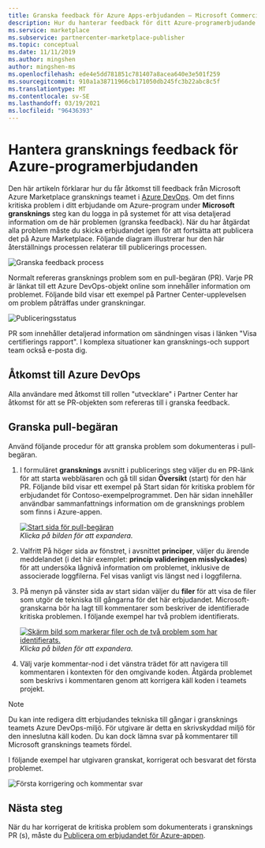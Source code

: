```yaml
---
title: Granska feedback för Azure Apps-erbjudanden – Microsoft Commercial Marketplace
description: Hur du hanterar feedback för ditt Azure-programerbjudande från Microsoft Azure Marketplace gransknings teamet. Du kan komma åt feedback i Azure DevOps med dina autentiseringsuppgifter för ditt partner Center.
ms.service: marketplace
ms.subservice: partnercenter-marketplace-publisher
ms.topic: conceptual
ms.date: 11/11/2019
ms.author: mingshen
author: mingshen-ms
ms.openlocfilehash: ede4e5dd781851c781407a8acea640e3e501f259
ms.sourcegitcommit: 910a1a38711966cb171050db245fc3b22abc8c5f
ms.translationtype: MT
ms.contentlocale: sv-SE
ms.lasthandoff: 03/19/2021
ms.locfileid: "96436393"
---
```

# <a name="handling-review-feedback-for-azure-application-offers"></a>Hantera gransknings feedback för Azure-programerbjudanden

Den här artikeln förklarar hur du får åtkomst till feedback från Microsoft Azure Marketplace gransknings teamet i [Azure DevOps](https://azure.microsoft.com/services/devops/). Om det finns kritiska problem i ditt erbjudande om Azure-program under **Microsoft gransknings** steg kan du logga in på systemet för att visa detaljerad information om de här problemen (granska feedback). När du har åtgärdat alla problem måste du skicka erbjudandet igen för att fortsätta att publicera det på Azure Marketplace. Följande diagram illustrerar hur den här återställnings processen relaterar till publicerings processen.

![Granska feedback process](./media/review-feedback-process.png)

Normalt refereras gransknings problem som en pull-begäran (PR). Varje PR är länkat till ett Azure DevOps-objekt online som innehåller information om problemet. Följande bild visar ett exempel på Partner Center-upplevelsen om problem påträffas under granskningar. 

![Publiceringsstatus](./media/publishing-status.png)

PR som innehåller detaljerad information om sändningen visas i länken "Visa certifierings rapport". I komplexa situationer kan gransknings-och support team också e-posta dig.

## <a name="azure-devops-access"></a>Åtkomst till Azure DevOps

Alla användare med åtkomst till rollen "utvecklare" i Partner Center har åtkomst för att se PR-objekten som refereras till i granska feedback.

## <a name="reviewing-the-pull-request"></a>Granska pull-begäran

Använd följande procedur för att granska problem som dokumenteras i pull-begäran.

1. I formuläret **gransknings** avsnitt i publicerings steg väljer du en PR-länk för att starta webbläsaren och gå till sidan **Översikt** (start) för den här PR. Följande bild visar ett exempel på Start sidan för kritiska problem för erbjudandet för Contoso-exempelprogrammet. Den här sidan innehåller användbar sammanfattnings information om de gransknings problem som finns i Azure-appen.

    [![Start sida för pull-begäran](./media/pr-home-page-thumb.png)](./media/pr-home-page.png)
    <br/> *Klicka på bilden för att expandera.*

1. Valfritt På höger sida av fönstret, i avsnittet **principer**, väljer du ärende meddelandet (i det här exemplet: **princip valideringen misslyckades**) för att undersöka lågnivå information om problemet, inklusive de associerade loggfilerna. Fel visas vanligt vis längst ned i loggfilerna.

1. På menyn på vänster sida av start sidan väljer du **filer** för att visa de filer som utgör de tekniska till gångarna för det här erbjudandet. Microsoft-granskarna bör ha lagt till kommentarer som beskriver de identifierade kritiska problemen. I följande exempel har två problem identifierats.

    [![Skärm bild som markerar filer och de två problem som har identifierats.](./media/pr-files-page-thumb.png)](./media/pr-files-page.png)
    <br/> *Klicka på bilden för att expandera.*

1. Välj varje kommentar-nod i det vänstra trädet för att navigera till kommentaren i kontexten för den omgivande koden. Åtgärda problemet som beskrivs i kommentaren genom att korrigera käll koden i teamets projekt.

>[!Note]
>Du kan inte redigera ditt erbjudandes tekniska till gångar i gransknings teamets Azure DevOps-miljö. För utgivare är detta en skrivskyddad miljö för den inneslutna käll koden. Du kan dock lämna svar på kommentarer till Microsoft gransknings teamets fördel.

   I följande exempel har utgivaren granskat, korrigerat och besvarat det första problemet.

   ![Första korrigering och kommentar svar](./media/first-comment-reply.png)

## <a name="next-steps"></a>Nästa steg

När du har korrigerat de kritiska problem som dokumenterats i gransknings PR (s), måste du [Publicera om erbjudandet för Azure-appen](../create-new-azure-apps-offer.md).
